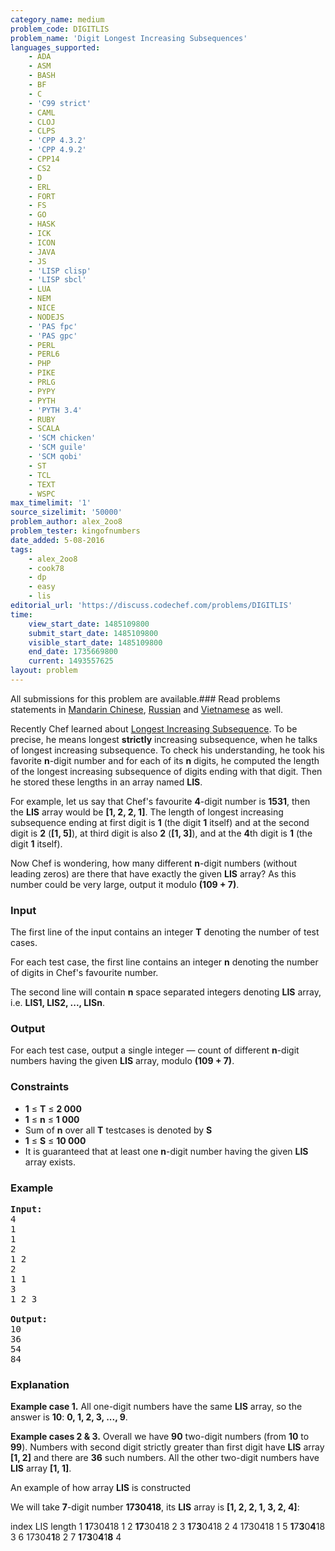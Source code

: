 ```yaml
---
category_name: medium
problem_code: DIGITLIS
problem_name: 'Digit Longest Increasing Subsequences'
languages_supported:
    - ADA
    - ASM
    - BASH
    - BF
    - C
    - 'C99 strict'
    - CAML
    - CLOJ
    - CLPS
    - 'CPP 4.3.2'
    - 'CPP 4.9.2'
    - CPP14
    - CS2
    - D
    - ERL
    - FORT
    - FS
    - GO
    - HASK
    - ICK
    - ICON
    - JAVA
    - JS
    - 'LISP clisp'
    - 'LISP sbcl'
    - LUA
    - NEM
    - NICE
    - NODEJS
    - 'PAS fpc'
    - 'PAS gpc'
    - PERL
    - PERL6
    - PHP
    - PIKE
    - PRLG
    - PYPY
    - PYTH
    - 'PYTH 3.4'
    - RUBY
    - SCALA
    - 'SCM chicken'
    - 'SCM guile'
    - 'SCM qobi'
    - ST
    - TCL
    - TEXT
    - WSPC
max_timelimit: '1'
source_sizelimit: '50000'
problem_author: alex_2oo8
problem_tester: kingofnumbers
date_added: 5-08-2016
tags:
    - alex_2oo8
    - cook78
    - dp
    - easy
    - lis
editorial_url: 'https://discuss.codechef.com/problems/DIGITLIS'
time:
    view_start_date: 1485109800
    submit_start_date: 1485109800
    visible_start_date: 1485109800
    end_date: 1735669800
    current: 1493557625
layout: problem
---
```

All submissions for this problem are available.###  Read problems statements in [Mandarin Chinese](http://www.codechef.com/download/translated/COOK78/mandarin/DIGITLIS.pdf), [Russian](http://www.codechef.com/download/translated/COOK78/russian/DIGITLIS.pdf) and [Vietnamese](http://www.codechef.com/download/translated/COOK78/vietnamese/DIGITLIS.pdf) as well.

Recently Chef learned about [Longest Increasing Subsequence](https://en.wikipedia.org/wiki/Longest_increasing_subsequence). To be precise, he means longest **strictly** increasing subsequence, when he talks of longest increasing subsequence. To check his understanding, he took his favorite **n**-digit number and for each of its **n** digits, he computed the length of the longest increasing subsequence of digits ending with that digit. Then he stored these lengths in an array named **LIS**.

For example, let us say that Chef's favourite **4**-digit number is **1531**, then the **LIS** array would be **\[1, 2, 2, 1\]**. The length of longest increasing subsequence ending at first digit is **1** (the digit **1** itself) and at the second digit is **2** (**\[1, 5\]**), at third digit is also **2** (**\[1, 3\]**), and at the **4**th digit is **1** (the digit **1** itself).

Now Chef is wondering, how many different **n**-digit numbers (without leading zeros) are there that have exactly the given **LIS** array? As this number could be very large, output it modulo **(109 + 7)**.

### Input

The first line of the input contains an integer **T** denoting the number of test cases.

For each test case, the first line contains an integer **n** denoting the number of digits in Chef's favourite number.

The second line will contain **n** space separated integers denoting **LIS** array, i.e. **LIS1, LIS2, ..., LISn**.

### Output

For each test case, output a single integer ― count of different **n**-digit numbers having the given **LIS** array, modulo **(109 + 7)**.

### Constraints

- **1** ≤ **T** ≤ **2 000**
- **1** ≤ **n** ≤ **1 000**
- Sum of **n** over all **T** testcases is denoted by **S**
- **1** ≤ **S** ≤ **10 000**
- It is guaranteed that at least one **n**-digit number having the given **LIS** array exists.

### Example

<pre><b>Input:</b>
4
1 
1
2 
1 2
2 
1 1
3 
1 2 3

<b>Output:</b>
10
36
54
84
</pre>
### Explanation

**Example case 1.** All one-digit numbers have the same **LIS** array, so the answer is **10**: **0, 1, 2, 3, ..., 9**.

**Example cases 2 &amp; 3.** Overall we have **90** two-digit numbers (from **10** to **99**). Numbers with second digit strictly greater than first digit have **LIS** array **\[1, 2\]** and there are **36** such numbers. All the other two-digit numbers have **LIS** array **\[1, 1\]**.

An example of how array **LIS** is constructed

We will take **7**-digit number **1730418**, its **LIS** array is **\[1, 2, 2, 1, 3, 2, 4\]**:

  index LIS length   1 **1**730418 1   2 **17**30418 2   3 **1**7**3**0418 2   4 1730418 1   5 **1**7**3**0**4**18 3   6 17304**1**8 2   7 **1**7**3**0**4**1**8** 4
